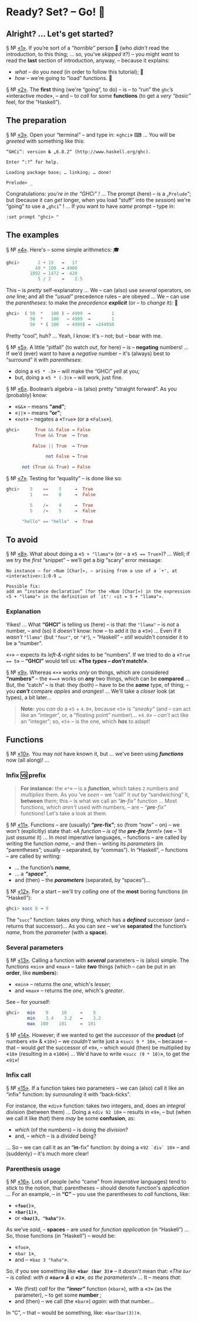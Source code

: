 # Ready? Set? – Go! 🏁

## Alright? … Let's get started?

§ № <a id="1" href="#1">«1»</a>. If you’re sort of a _“horrible”_ person 👻 (who *didn't* read the introduction, to this thing; … so, you’ve *skipped* it?) – you might *want* to read the **last** section of introduction, anyway, – because it explains: 
- *what* – do you *need* (in order to follow this tutorial); 🛒
- *how* – we're going to “load” functions. 🤏

§ № <a id="2" href="#2">«2»</a>. The **first** thing (we're “going”, to do) – is – to “run” the `ghc`’s «interactive mode», – and – to *call* for some **functions** (to get a *very* _“basic”_ feel, for the “Haskell”). 

## The preparation 

§ № <a id="3" href="#3">«3»</a>. Open your “terminal” – and type in: «`ghci`» ⌨ … You will be *greeted* with something like this: 

```text
“GHCi”: version № „6.8.2“ (http://www.haskell.org/ghc). 

Enter “:?” for help.

Loading package base; … linking; … done!  

Prelude> _
```
Congratulations: *you're in the “GHCi” !* … The prompt (here) – is a „`Prelude`“; but (because it can *get* longer, when you load “stuff” into the *session*) we're “going” to use a „`ghci`“ ! … If you want to have *same* prompt – type in: 

```text
:set prompt "ghci> "
```
## The examples

§ № <a id="4" href="#4">«4»</a>. Here's – some simple arithmetics: 🎓

```haskell
ghci>       2 + 15   →   17 
           49 * 100  → 4900  
         1892 − 1472 →  420  
            5 / 2    →    2.5  
```

This – is *pretty* self-explanatory … We – can (also) use *several* operators, on *one* line; and all the *“usual”* precedence rules – are obeyed … We – can use the *parentheses*: to make the *precedence* *__explicit__* (or – to *change* it): 🔢

```haskell
ghci>  ( 50  *   100 ) − 4999  →        1  
         50  *   100   − 4999  →        1  
         50  * ( 100   − 4999) →  −244950  
```

Pretty “cool”, huh? … Yeah, I know: it's – not; but – bear with me. 

§ № <a id="5" href="#5">«5»</a>. A little “pitfall” (to watch *out*, for here) – is – **negating** numbers! … If we’d (ever) want to have a *negative* number – it's (always) best to “surround” it with *parentheses*: 
- doing a «`5 * -3`» – will make the “GHCi” *yell* at you;
- but, doing a «`5 * (-3)`» – will work, just fine. 

§ № <a id="6" href="#6">«6»</a>. Boolean’s algebra – is (also) pretty “straight forward”. As you (probably) know: 
- «`&&`» – means **“and”**;
- «`||`» – means **“or”**;
- «`not`» – negates a «`True`» (or a «`False`»).


```haskell
ghci>      True && False → False
           True && True  → True

          False || True  → True 

               not False → True 

      not (True && True) → False
```

§ № <a id="7" href="#7">«7»</a>. Testing for “equality” – is done like so:

```haskell
ghci>    5    ==    5     →  True
         1    ==    0     →  False

         5    /=    4     →  True
         5    /=    5     →  False

      "hello" == "hello"  →  True
```
## To avoid

§ № <a id="8" href="#8">«8»</a>. What about doing a «`5 + "llama"`» (or – a «`5 == True`»)? … Well; if we try the *first* “snippet” – we’ll get a *big* “scary” error message:

```text
No instance – for «Num [Char]», – arising from a use of a `+', at <interactive>:1:0-9 …

Possible fix: 
add an “instance declaration” (for the «Num [Char]») in the expression «5 + "llama"» in the definition of `it': «it = 5 + "llama"».
```

### Explanation

Yikes! … What __“GHCI”__ is telling us (here) – is that: the `"llama"` – is *not* a number, – and (so) it *doesn't* know: how – to add it (to a «`5`») … Even if it *wasn't* `"llama"` (but `"four"`, or `"4"`), – “Haskell” – *still* wouldn't consider it to be a “number”.

«`+`» – expects its *left-&-right* sides to be “numbers”. If we tried to do a «`True == 5`» – __“GHCI”__ would tell us: __«The _types_ – _don't_ match!»__.


§ № <a id="9" href="#9">«9»</a>. Whereas «`+`» works *only* on things, which are considered __“numbers”__ – the «`==`» works on *__any__* two things, which can be **compared** … But, the “catch” – is that: they (both) – have to be the *__same__* type, of thing; – you *__can't__* compare *apples* and *oranges*! … We'll take a *closer* look (at types), a bit later… 

> **Note:** you *can* do a «`5` + `4.0`», because «`5`» is _“sneaky”_ (and – can act  like an “integer”, or, a “floating point” number)… «`4.0`» – *can't* act like an “integer”; so, «`5`» – is the one, which *__has__* to adapt!

## Functions

§ № <a id="10" href="#10">«10»</a>. You may *not* have known it, but … we've been using *__functions__* now (all along)! … 

### Infix 🆚 prefix

> __For instance:__ the «_`*`_» – is a ___function___, which takes `2` numbers and *multiplies* them. As you 've *seen* – we “call” it *out* by “sandwiching” it, **between** them; this – is what we call an _“__in__-fix”_ function … Most functions, which *aren't* used with numbers, – are – _“__pre__-fix”_ functions! Let's take a look at them.

§ № <a id="11" href="#11">«11»</a>. Functions – are (usually) __“_pre_-fix”__; so (from “now” – on) – we won't (explicitly) state that: _«A function – is of the **_pre-fix_** form!»_ (we – 'll just *assume* it) … In *most* imperative languages, – functions – are called by writing the function *name*, – and then – writing its *parameters* (in “parentheses”; usually – separated, by “commas”). In “Haskell”, – functions – are called by writing: 
- … the function’s *__name__*, 
- … a *__“space”__*, 
- and (then) – the *__parameters__* (separated, by “spaces”)… 

§ № <a id="12" href="#12">«12»</a>. For a start – we'll try *calling* one of the **most** boring functions (in “Haskell”):

```haskell
ghci> succ 8 → 9   
```

The “`succ`” function: takes *any* thing, which has a *__defined__* successor (and – returns that successor)… As you can *see* – we've **separated** the function’s _name_, from the _parameter_ (with a **space**).

### Several parameters

§ № <a id="13" href="#13">«13»</a>. Calling a function with *__several__* parameters – is (also) simple. The functions «`min`» and «`max`» – take *__two__* things (which – can be put in an **order**, like **numbers**):
- «`min`» – returns the *one*, which's *lesser*; 
- and «`max`» – returns the *one*, which's *greater*. 

See – for yourself: 

```haskell
ghci>   min    9     10     →    9
        min    3.4    3.2   →    3.2 
        max  100    101     →  101
```

§ № <a id="14" href="#14">«14»</a>. However; if we wanted to get the *successor* of the **product** (of numbers «`9`» & «`10`») – we *couldn't* write just a «`succ 9 * 10`», – because – that – would *get* the successor of «`9`», – which would (then) be multiplied by «`10`» (resulting in a «`100`») … We'd have to write «`succ (9 * 10)`», to get the «`91`»!

### Infix call

§ № <a id="15" href="#15">«15»</a>. If a function takes *two* parameters – we can (also) call it like an “infix” function: by *surrounding* it with “back-ticks”. 

For instance, the «`div`» function: takes *two* integers, and, does an *integral* division (between them) … Doing a «`div 92 10`» – results in «`9`», – but (when we call it like *that*) there *may* be some **confusion**, as: 

- *which* (of the numbers) – is doing the *division*?
- and, – *which* – is a *divided* being? 

… So – we can call it as an “**in**-fix” function: by doing a «``92 `div` 10``» – and (suddenly) – it's much more clear!

### Parenthesis usage

§ № <a id="16" href="#16">«16»</a>. Lots of people (who “came” from *imperative* languages) tend to stick to the notion, that: parentheses – should denote function's *application* … For an example, – in __“C”__ – you use the parentheses to *call* functions, like: 
- «__`foo()`__», 
- «__`bar(1)`__»,
- or «__`baz(3, "haha")`__».

As we've *said*, – **spaces** – are used for *function application* (in “Haskell”) … So, those functions (in “Haskell”) – would be: 
- «`foo`», 
- «`bar 1`», 
- and – «`baz 3 "haha"`».

So, if you see something like __«`bar (bar 3)`»__ – it *doesn't* mean that: _«The `bar` – is called: with a __«`bar`»__ **&** a __«`3`»__, as the parameters!»_ … It – means _that_: 
- We (first) *call* for the *__“inner”__* function («`bar`»), with a «`3`» (as the parameter), – to get some **number** ;
- and (then) – we call (the «`bar`») *again*: *with* that number… 

In “C”, – that – would be something, like: «`bar(bar(3))`».